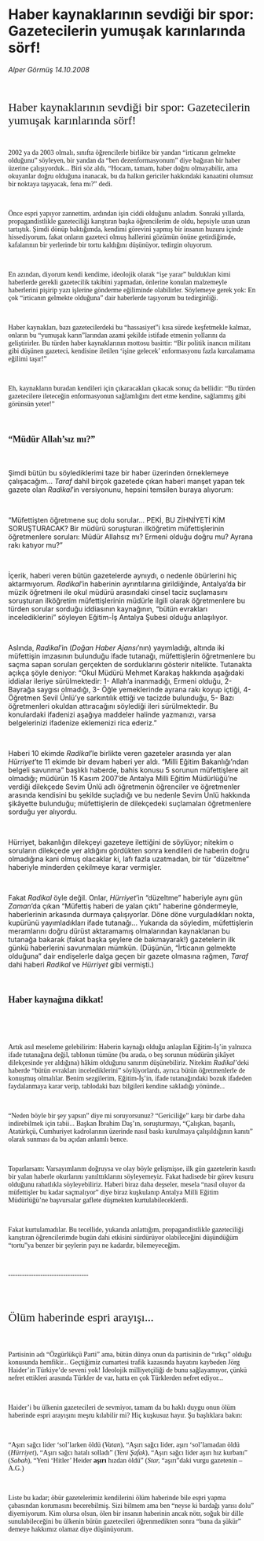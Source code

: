 # Haber kaynaklarının sevdiği bir spor: Gazetecilerin yumuşak karınlarında sörf!

*Alper Görmüş 14.10.2008*

<div class="taraf_structure_2col_1zq">
<div class="margen_n">



 <p><font face="Times New Roman TUR" size="5"><br/>
<p>Haber kaynaklarının sevdiği bir spor: Gazetecilerin yumuşak karınlarında sörf!</p></font><font face="Times New Roman TUR" size="1"></font><font face="Times New Roman TUR"><br/>
<p>2002 ya da 2003 olmalı, sınıfta öğrencilerle birlikte bir yandan “irticanın gelmekte olduğunu” söyleyen, bir yandan da “ben dezenformasyonum” diye bağıran bir haber üzerine çalışıyorduk... Biri söz aldı, “Hocam, tamam, haber doğru olmayabilir, ama okuyanlar doğru olduğuna inanacak, bu da halkın gericiler hakkındaki kanaatini olumsuz bir noktaya taşıyacak, fena mı?” dedi.</p><br/>
<p>Önce espri yapıyor zannettim, ardından işin ciddi olduğunu anladım. Sonraki yıllarda, propagandistlikle gazeteciliği karıştıran başka öğrencilerim de oldu, hepsiyle uzun uzun tartıştık. Şimdi dönüp baktığımda, kendimi görevini yapmış bir insanın huzuru içinde hissediyorum, fakat onların gazeteci olmuş hallerini gözümün önüne getirdiğimde, kafalarının bir yerlerinde bir tortu kaldığını düşünüyor, tedirgin oluyorum. </p><br/>
<p>En azından, diyorum kendi kendime, ideolojik olarak “işe yarar” buldukları kimi haberlerde gerekli gazetecilik takibini yapmadan, önlerine konulan malzemeyle haberlerini pişirip yazı işlerine gönderme eğiliminde olabilirler. Söylemeye gerek yok: En çok “irticanın gelmekte olduğuna” dair haberlerde taşıyorum bu tedirginliği. </p><br/>
<p>Haber kaynakları, bazı gazetecilerdeki bu “hassasiyet”i kısa sürede keşfetmekle kalmaz, onların bu “yumuşak karın”larından azami şekilde istifade etmenin yollarını da geliştirirler. Bu türden haber kaynaklarının mottosu basittir: “Bir politik inancın militanı gibi düşünen gazeteci, kendisine iletilen ‘işine gelecek’ enformasyonu fazla kurcalamama eğilimi taşır!” </p><br/>
<p>Eh, kaynakların buradan kendileri için çıkaracakları çıkacak sonuç da bellidir: “Bu türden gazetecilere ileteceğin enformasyonun sağlamlığını dert etme kendine, sağlammış gibi görünsün yeter!”</p></font><b><font face="Times New Roman TUR" size="4"><br/>
<p>“Müdür Allah’sız mı?”</p></font><font face="Times New Roman TUR"></font></b><br/>
</p><p>Şimdi bütün bu söylediklerimi taze bir haber üzerinden örneklemeye çalışacağım... <i>Taraf</i> dahil birçok gazetede çıkan haberi manşet yapan tek gazete olan <i>Radikal</i>’in versiyonunu, hepsini temsilen buraya alıyorum:</p><br/>
<p>“Müfettişten öğretmene suç dolu sorular... PEKİ, BU ZİHNİYETİ KİM SORUŞTURACAK? Bir müdürü soruşturan ilköğretim müfettişlerinin öğretmenlere soruları: Müdür Allahsız mı? Ermeni olduğu doğru mu? Ayrana rakı katıyor mu?”</p><br/>
<p>İçerik, haberi veren bütün gazetelerde aynıydı, o nedenle öbürlerini hiç aktarmıyorum. <i>Radikal</i>’in haberinin ayrıntılarına girildiğinde, Antalya’da bir müzik öğretmeni ile okul müdürü arasındaki cinsel taciz suçlamasını soruşturan ilköğretim müfettişlerinin müdürle ilgili olarak öğretmenlere bu türden sorular sorduğu iddiasının kaynağının, “bütün evrakları incelediklerini” söyleyen Eğitim-İş Antalya Şubesi olduğu anlaşılıyor.</p><br/>
<p>Aslında, <i>Radikal</i>’in (<i>Doğan Haber Ajansı</i>’nın) yayımladığı, altında iki müfettişin imzasının bulunduğu ifade tutanağı, müfettişlerin öğretmenlere bu saçma sapan soruları gerçekten de sorduklarını gösterir nitelikte. Tutanakta açıkça şöyle deniyor: “Okul Müdürü Mehmet Karakaş hakkında aşağıdaki iddialar ileriye sürülmektedir: 1- Allah’a inanmadığı, Ermeni olduğu, 2- Bayrağa saygısı olmadığı, 3- Öğle yemeklerinde ayrana rakı koyup içtiği, 4- Öğretmen Sevil Ünlü’ye sarkıntılık ettiği ve tacizde bulunduğu, 5- Bazı öğretmenleri okuldan attıracağını söylediği ileri sürülmektedir. Bu konulardaki ifadenizi aşağıya maddeler halinde yazmanızı, varsa belgelerinizi ifadenize eklemenizi rica ederiz.”</p><br/>
<p>Haberi 10 ekimde <i>Radikal</i>’le birlikte veren gazeteler arasında yer alan <i>Hürriyet</i>’te 11 ekimde bir devam haberi yer aldı. “Milli Eğitim Bakanlığı’ndan belgeli savunma” başlıklı haberde, bahis konusu 5 sorunun müfettişlere ait olmadığı; müdürün 15 Kasım 2007’de Antalya Milli Eğitim Müdürlüğü’ne verdiği dilekçede Sevim Ünlü adlı öğretmenin öğrenciler ve öğretmenler arasında kendisini bu şekilde suçladığı ve bu nedenle Sevim Ünlü hakkında şikâyette bulunduğu; müfettişlerin de dilekçedeki suçlamaları öğretmenlere sorduğu yer alıyordu.</p><i><br/>
</i><p>Hürriyet, bakanlığın dilekçeyi gazeteye ilettiğini de söylüyor; nitekim o soruların dilekçede yer aldığını gördükten sonra kendileri de haberin doğru olmadığına kani olmuş olacaklar ki, lafı fazla uzatmadan, bir tür “düzeltme” haberiyle minderden çekilmeye karar vermişler.</p><br/>
<p>Fakat <i>Radikal</i> öyle değil. Onlar, <i>Hürriyet</i>’in “düzeltme” haberiyle aynı gün <i>Zaman</i>’da çıkan “Müfettiş haberi de yalan çıktı” haberine göndermeyle, haberlerinin arkasında durmaya çalışıyorlar. Döne döne vurguladıkları nokta, kupürünü yayımladıkları ifade tutanağı... Yukarıda da söyledim, müfettişlerin meramlarını doğru dürüst aktaramamış olmalarından kaynaklanan bu tutanağa bakarak (fakat başka şeylere de bakmayarak!) gazetelerin ilk günkü haberlerini savunmaları mümkün. (Düşünün, “İrticanın gelmekte olduğuna” dair endişelerle dalga geçen bir gazete olmasına rağmen, <i>Taraf</i> dahi haberi <i>Radikal </i>ve <i>Hürriyet </i>gibi vermişti.)</p><b><font face="Times New Roman TUR" size="4"><br/>
<p>Haber kaynağına dikkat!</p></font></b><font face="Times New Roman TUR"><br/>
<p></p><br/>
<p>Artık asıl meseleme gelebilirim: Haberin kaynağı olduğu anlaşılan Eğitim-İş’in yalnızca ifade tutanağına değil, tablonun tümüne (bu arada, o beş sorunun müdürün şikâyet dilekçesinde yer aldığına) hâkim olduğunu sanırım düşünebiliriz. Nitekim <i>Radikal</i>’deki haberde “bütün evrakları incelediklerini” söylüyorlardı, ayrıca bütün öğretmenlerle de konuşmuş olmalılar. Benim sezgilerim, Eğitim-İş’in, ifade tutanağındaki bozuk ifadeden faydalanmaya karar verip, tablodaki bazı bilgileri kendine sakladığı yönünde... </p><br/>
<p>“Neden böyle bir şey yapsın” diye mi soruyorsunuz? “Gericiliğe” karşı bir darbe daha indirebilmek için tabii... Başkan İbrahim Daş’ın, soruşturmayı, “Çalışkan, başarılı, Atatürkçü, Cumhuriyet kadrolarının üzerinde nasıl baskı kurulmaya çalışıldığının kanıtı” olarak sunması da bu açıdan anlamlı bence. </p><br/>
<p>Toparlarsam: Varsayımlarım doğruysa ve olay böyle gelişmişse, ilk gün gazetelerin kasıtlı bir yalan haberle okurlarını yanılttıklarını söyleyemeyiz. Fakat hadisede bir görev kusuru olduğunu rahatlıkla söyleyebiliriz. Haberi biraz daha deşseler, mesela “nasıl oluyor da müfettişler bu kadar saçmalıyor” diye biraz kuşkulanıp Antalya Milli Eğitim Müdürlüğü’ne başvursalar gaflete düşmekten kurtulabileceklerdi.</p><br/>
<p>Fakat kurtulamadılar. Bu tecellide, yukarıda anlattığım, propagandistlikle gazeteciliği karıştıran öğrencilerimde bugün dahi etkisini sürdürüyor olabileceğini düşündüğüm “tortu”ya benzer bir şeylerin payı ne kadardır, bilemeyeceğim.</p><br/>
<p>-----------------------------------</p></font><font face="Times New Roman TUR" size="5"><br/>
<p>Ölüm haberinde espri arayışı...</p></font><font face="Times New Roman TUR" size="1"></font><font face="Times New Roman TUR"><br/>
<p>Partisinin adı “Özgürlükçü Parti” ama, bütün dünya onun da partisinin de “ırkçı” olduğu konusunda hemfikir... Geçtiğimiz cumartesi trafik kazasında hayatını kaybeden Jörg Haider’in Türkiye’de seveni yok! İdeolojik milliyetçiliği de bunu sağlayamıyor, çünkü nefret ettikleri arasında Türkler de var, hatta en çok Türklerden nefret ediyor...</p><br/>
<p>Haider’i bu ülkenin gazetecileri de sevmiyor, tamam da bu haklı duygu onun ölüm haberinde espri arayışını meşru kılabilir mi? Hiç kuşkusuz hayır. Şu başlıklara bakın:</p><br/>
<p>“Aşırı sağcı lider ‘sol’larken öldü (<i>Vatan</i>), “Aşırı sağcı lider, aşırı ‘sol’lamadan öldü (<i>Hürriyet</i>), “Aşırı sağcı hatalı solladı” (<i>Yeni Şafak</i>), “Aşırı sağcı lider aşırı hız kurbanı” (<i>Sabah</i>), “Yeni ‘Hitler’ Heider <b>aşırı </b>hızdan öldü” (<i>Star, </i>“aşırı”daki vurgu gazetenin –A.G.) </p><br/>
<p>Liste bu kadar; öbür gazetelerimiz kendilerini ölüm haberinde bile espri yapma çabasından korumasını becerebilmiş. Sizi bilmem ama ben “neyse ki bardağı yarısı dolu” diyemiyorum. Kim olursa olsun, ölen bir insanın haberinin ancak nötr, soğuk bir dille sunulabileceğini bu ülkenin bütün gazetecileri öğrenmedikten sonra “buna da şükür” demeye hakkımız olamaz diye düşünüyorum.</p></font>

<br/>


<div id="taraf_not">
</div>

</div>


</div>
